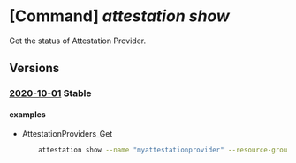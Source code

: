 # [Command] _attestation show_

Get the status of Attestation Provider.

## Versions

### [2020-10-01](/Resources/mgmt-plane/L3N1YnNjcmlwdGlvbnMve30vcmVzb3VyY2Vncm91cHMve30vcHJvdmlkZXJzL21pY3Jvc29mdC5hdHRlc3RhdGlvbi9hdHRlc3RhdGlvbnByb3ZpZGVycy97fQ==/2020-10-01.xml) **Stable**

<!-- mgmt-plane /subscriptions/{}/resourcegroups/{}/providers/microsoft.attestation/attestationproviders/{} 2020-10-01 -->

#### examples

- AttestationProviders_Get
    ```bash
        attestation show --name "myattestationprovider" --resource-group "MyResourceGroup"
    ```
